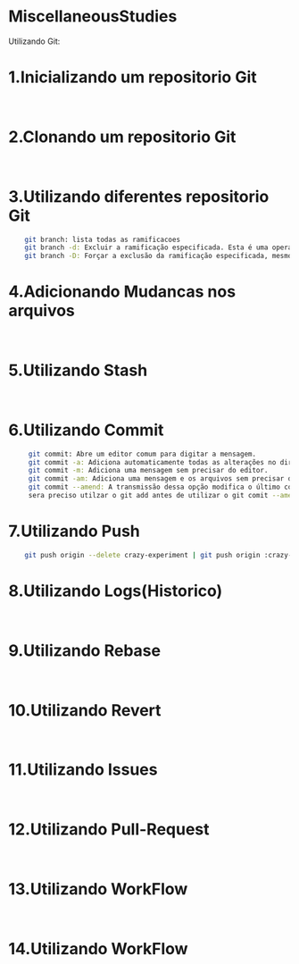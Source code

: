 # MiscellaneousStudies  

Utilizando Git:

# 1.Inicializando um repositorio Git
    
```sh
   
```

# 2.Clonando um repositorio Git
    
```sh
    
```

# 3.Utilizando diferentes repositorio Git
    
```sh
    git branch: lista todas as ramificacoes
    git branch -d: Excluir a ramificação especificada. Esta é uma operação “segura” em que o Git impede que você exclua a ramificação se tiver mudanças não mescladas.
    git branch -D: Forçar a exclusão da ramificação especificada, mesmo que ela tenha mudanças não mescladas. Este é o comando a ser usado se você quiser excluir de modo permanente todas as confirmações associadas a uma linha particular de desenvolvimento.   
```
# 4.Adicionando Mudancas nos arquivos
    
```sh
    
```
# 5.Utilizando Stash
    
```sh
    
```
# 6.Utilizando Commit
    
```sh
     git commit: Abre um editor comum para digitar a mensagem.
     git commit -a: Adiciona automaticamente todas as alterações no diretório de trabalho, apenas com as modificações nos arquivos monitorados e abre o editor aguardando a mensagem.
     git commit -m: Adiciona uma mensagem sem precisar do editor.
     git commit -am: Adiciona uma mensagem e os arquivos sem precisar do editor
     git commit --amend: A transmissão dessa opção modifica o último commit. Em vez de criar um novo commit, as mudanças preparadas são adicionadas ao commit anterior. Esse comando abre o editor de texto configurado no sistema e solicita a mudança da mensagem de commit especificada mais cedo. Mas lembrando nessa etapa ainda
     sera preciso utilzar o git add antes de utilizar o git comit --amend.      
```
# 7.Utilizando Push
    
```sh
    git push origin --delete crazy-experiment | git push origin :crazy-experiment: Isso vai enviar um sinal de exclusão para o repositório de origem remota que aciona uma exclusão da ramificação remota crazy-experiment.
```
# 8.Utilizando Logs(Historico)
    
```sh
    
```
# 9.Utilizando Rebase
    
```sh
    
```
# 10.Utilizando Revert
    
```sh
    
```
# 11.Utilizando Issues
    
```sh
    
```
# 12.Utilizando Pull-Request
    
```sh
    
```
# 13.Utilizando WorkFlow
    
```sh
    
```
# 14.Utilizando WorkFlow
    
```sh
    
```